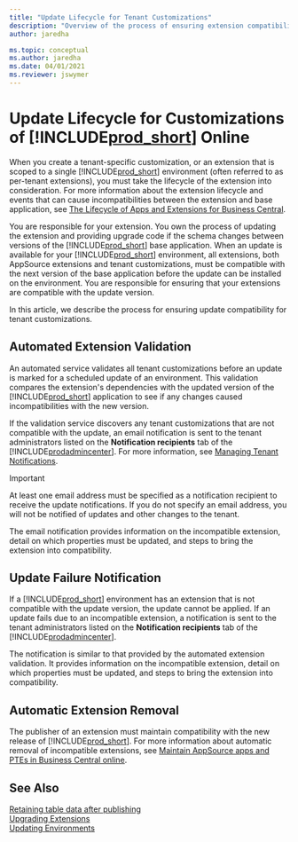 ```yaml
---
title: "Update Lifecycle for Tenant Customizations"
description: "Overview of the process of ensuring extension compatibility with update versions"
author: jaredha

ms.topic: conceptual
ms.author: jaredha
ms.date: 04/01/2021
ms.reviewer: jswymer
---
```


# Update Lifecycle for Customizations of [!INCLUDE[prod_short](../developer/includes/prod_short.md)] Online

When you create a tenant-specific customization, or an extension that is scoped to a single [!INCLUDE[prod_short](../developer/includes/prod_short.md)] environment (often referred to as per-tenant extensions), you must take the lifecycle of the extension into consideration. For more information about the extension lifecycle and events that can cause incompatibilities between the extension and base application, see [The Lifecycle of Apps and Extensions for Business Central](devenv-app-life-cycle.md). 

You are responsible for your extension. You own the process of updating the extension and providing upgrade code if the schema changes between versions of the [!INCLUDE[prod_short](../developer/includes/prod_short.md)] base application. When an update is available for your [!INCLUDE[prod_short](../developer/includes/prod_short.md)] environment, all extensions, both AppSource extensions and tenant customizations, must be compatible with the next version of the base application before the update can be installed on the environment. You are responsible for ensuring that your extensions are compatible with the update version.

In this article, we describe the process for ensuring update compatibility for tenant customizations.

## Automated Extension Validation

An automated service validates all tenant customizations before an update is marked for a scheduled update of an environment. This validation compares the extension's dependencies with the updated version of the [!INCLUDE[prod_short](../developer/includes/prod_short.md)] application to see if any changes caused incompatibilities with the new version.

If the validation service discovers any tenant customizations that are not compatible with the update, an email notification is sent to the tenant administrators listed on the **Notification recipients** tab of the [!INCLUDE[prodadmincenter](../developer/includes/prodadmincenter.md)]. For more information, see [Managing Tenant Notifications](../administration/tenant-admin-center-notifications.md).

> [!IMPORTANT]
> At least one email address must be specified as a notification recipient to receive the update notifications. If you do not specify an email address, you will not be notified of updates and other changes to the tenant.

The email notification provides information on the incompatible extension, detail on which properties must be updated, and steps to bring the extension into compatibility.

## Update Failure Notification

If a [!INCLUDE[prod_short](../developer/includes/prod_short.md)] environment has an extension that is not compatible with the update version, the update cannot be applied. If an update fails due to an incompatible extension, a notification is sent to the tenant administrators listed on the **Notification recipients** tab of the [!INCLUDE[prodadmincenter](../developer/includes/prodadmincenter.md)].  

The notification is similar to that provided by the automated extension validation. It provides information on the incompatible extension, detail on which properties must be updated, and steps to bring the extension into compatibility.

## Automatic Extension Removal

The publisher of an extension must maintain compatibility with the new release of [!INCLUDE[prod_short](../developer/includes/prod_short.md)]. For more information about automatic removal of incompatible extensions, see [Maintain AppSource apps and PTEs in Business Central online](app-maintain.md).

## See Also

[Retaining table data after publishing](devenv-retaining-data-after-publishing.md)  
[Upgrading Extensions](devenv-upgrading-extensions.md)  
[Updating Environments](../administration/tenant-admin-center-update-management.md)  

